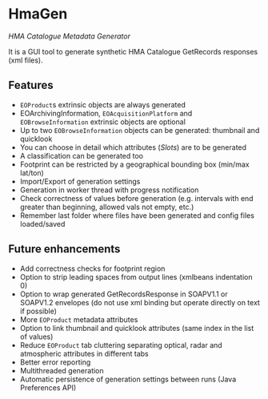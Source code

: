 HmaGen
======

*HMA Catalogue Metadata Generator*

It is a GUI tool to generate synthetic HMA Catalogue GetRecords responses (xml files).

Features
--------
* `EOProduct`s extrinsic objects are always generated
* EOArchivingInformation, `EOAcquisitionPlatform` and `EOBrowseInformation` extrinsic objects are optional
* Up to two `EOBrowseInformation` objects can be generated: thumbnail and quicklook
* You can choose in detail which attributes (_Slots_) are to be generated
* A classification can be generated too
* Footprint can be restricted by a geographical bounding box (min/max lat/ton)
* Import/Export of generation settings
* Generation in worker thread with progress notification
* Check correctness of values before generation (e.g. intervals with end greater than beginning, allowed vals not empty, etc.)
* Remember last folder where files have been generated and config files loaded/saved

Future enhancements
----
* Add correctness checks for footprint region
* Option to strip leading spaces from output lines (xmlbeans indentation 0)
* Option to wrap generated GetRecordsResponse in SOAPV1.1 or SOAPV1.2 envelopes (do not use xml binding but operate directly on text if possible)
* More `EOProduct` metadata attributes
* Option to link thumbnail and quicklook attributes (same index in the list of values)
* Reduce `EOProduct` tab cluttering separating optical, radar and atmospheric attributes in different tabs
* Better error reporting
* Multithreaded generation
* Automatic persistence of generation settings between runs (Java Preferences API)